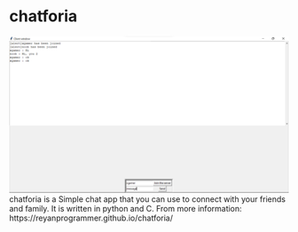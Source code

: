 # chatforia
<img src="docs/img/s1.png">
chatforia is a Simple chat app that you can use to connect with your friends and family. It is written in python and C. 
From more information: https://reyanprogrammer.github.io/chatforia/

